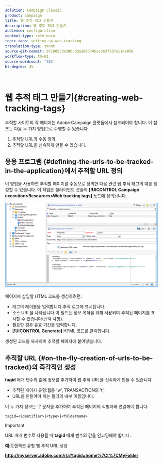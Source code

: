 ```yaml
---
solution: Campaign Classic
product: campaign
title: 웹 추적 태그 만들기
description: 웹 추적 태그 만들기
audience: configuration
content-type: reference
topic-tags: setting-up-web-tracking
translation-type: tm+mt
source-git-commit: 972885c3a38bcd3a260574bacbb3f507e11ae05b
workflow-type: tm+mt
source-wordcount: '262'
ht-degree: 4%

---
```



# 웹 추적 태그 만들기{#creating-web-tracking-tags}

추적할 사이트의 각 페이지는 Adobe Campaign 플랫폼에서 참조되어야 합니다. 이 참조는 다음 두 가지 방법으로 수행할 수 있습니다.

1. 추적할 URL의 수동 정의,
1. 추적할 URL을 신속하게 만들 수 있습니다.

## 응용 프로그램 {#defining-the-urls-to-be-tracked-in-the-application}에서 추적할 URL 정의

이 방법을 사용하면 추적할 페이지를 수동으로 정의한 다음 관련 웹 추적 태그의 예를 생성할 수 있습니다. 이 작업은 클라이언트 콘솔의 **[!UICONTROL Campaign execution>Resources>Web tracking tags]** 노드에 정의됩니다.

![](assets/d_ncs_integration_webtracking_screen.png)

페이지에 삽입할 HTML 코드를 생성하려면:

* 태그의 레이블을 입력합니다.추적 로그에 표시됩니다.
* 소스 URL을 나타냅니다.이 필드는 정보 목적을 위해 사용되며 추적된 페이지를 표시할 수 있습니다(선택 사항).
* 필요한 경우 유효 기간을 입력합니다.
* **[!UICONTROL Generate]** HTML 코드를 클릭합니다.

생성된 코드를 복사하여 추적할 페이지에 붙여넣습니다.

## 추적할 URL {#on-the-fly-creation-of-urls-to-be-tracked}의 즉각적인 생성

**tagid** 매개 변수의 값에 정보를 추가하여 웹 추적 URL을 신속하게 만들 수 있습니다.

* 추적된 페이지 유형:웹용 &#39;w&#39;, TRANSACTION의 &#39;t&#39;,
* URL을 만들어야 하는 폴더의 내부 이름입니다.

이 두 가지 정보는 &#39;|&#39; 문자를 추가하여 추적된 페이지의 식별자와 연결해야 합니다.

```
tagid=<identifier>|<type>|<foldername>
```

>[!IMPORTANT]
>
>URL 매개 변수로 사용될 때 **tagid** 매개 변수의 값을 인코딩해야 합니다.

**예**:트랜잭션 유형 웹 추적 URL 생성

**http://myserver.adobe.com/r/a?tagid=home%7Ct%7CMyFolder**
